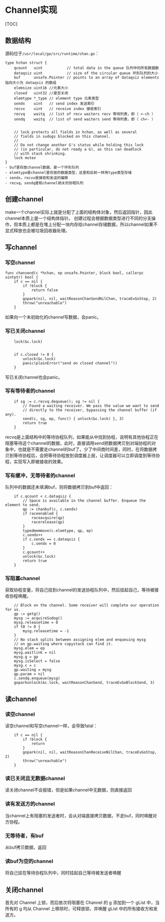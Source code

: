 # Channel实现

\[TOC\]

## 数据结构

源码位于`/usr/local/go/src/runtime/chan.go`：

```text
type hchan struct {
    qcount   uint           // total data in the queue 队列中的所有数据数
    dataqsiz uint           // size of the circular queue 环形队列的大小
    buf      unsafe.Pointer // points to an array of dataqsiz elements 指向大小为 dataqsiz 的数组
    elemsize uint16 //元素大小
    closed   uint32 //是否关闭
    elemtype *_type // element type 元素类型
    sendx    uint   // send index 发送索引
    recvx    uint   // receive index 接收索引
    recvq    waitq  // list of recv waiters recv 等待列表，即（ <-ch ）
    sendq    waitq  // list of send waiters send 等待列表，即（ ch<- ）


    // lock protects all fields in hchan, as well as several
    // fields in sudogs blocked on this channel.
    //
    // Do not change another G's status while holding this lock
    // (in particular, do not ready a G), as this can deadlock
    // with stack shrinking.
    lock mutex
}
- buf里存放channel数据，是一个环形队列
- elemtype是channel里存放的数据类型，这里和反射一样用type类型存储
- sendx，recvx是接收和发送的偏移
- recvq，sendq是和channel相关的协程队列
```

## 创建channel

make一个channel实际上就是分配了上面的结构体对象，然后返回指针，因此channel本质上是一个结构体指针。 创建过程会根据数据类型进行不同的分支操作，但本质上都是在堆上分配一块内存给channel存储数据，所以channel如果不显式释放也会被垃圾回收器处理。

## 写channel

### 写空channel

```text
func chansend(c *hchan, ep unsafe.Pointer, block bool, callerpc uintptr) bool {
    if c == nil {
        if !block {
            return false
        }
        gopark(nil, nil, waitReasonChanSendNilChan, traceEvGoStop, 2)
        throw("unreachable")
    }
```

如果向一个未初始化的channel写数据，会panic。

### 写已关闭channel

```text
    lock(&c.lock)


    if c.closed != 0 {
        unlock(&c.lock)
        panic(plainError("send on closed channel"))
    }
```

写已关闭channel也会panic。

### 写有等待者的channel

```text
    if sg := c.recvq.dequeue(); sg != nil {
        // Found a waiting receiver. We pass the value we want to send
        // directly to the receiver, bypassing the channel buffer (if any).
        send(c, sg, ep, func() { unlock(&c.lock) }, 3)
        return true
    }
```

recvq是上面结构中的等待协程队列，如果能从中找到协程，说明有其他协程正在阻塞等待这个channel的数据，此时，直接调用send把数据拷贝到对端协程的对象中，也就是不需要走channel的buf了。少了中间商时间差，同时，在将数据拷贝到等待协程后，会把等待协程放到调度器上层，让调度器可以立即调度到等待协程，实现写入即被接收的效果。

### 写有缓冲，无等待者的channel

队列中的数据还未填满buf，则将数据拷贝到buf中返回：

```text
    if c.qcount < c.dataqsiz {
        // Space is available in the channel buffer. Enqueue the element to send.
        qp := chanbuf(c, c.sendx)
        if raceenabled {
            raceacquire(qp)
            racerelease(qp)
        }
        typedmemmove(c.elemtype, qp, ep)
        c.sendx++
        if c.sendx == c.dataqsiz {
            c.sendx = 0
        }
        c.qcount++
        unlock(&c.lock)
        return true
    }
```

### 写阻塞channel

获取协程变量，将自己挂到channel的发送协程队列中，然后挂起自己，等待被接收协程唤醒。

```text
    // Block on the channel. Some receiver will complete our operation for us.
    gp := getg()
    mysg := acquireSudog()
    mysg.releasetime = 0
    if t0 != 0 {
        mysg.releasetime = -1
    }
    // No stack splits between assigning elem and enqueuing mysg
    // on gp.waiting where copystack can find it.
    mysg.elem = ep
    mysg.waitlink = nil
    mysg.g = gp
    mysg.isSelect = false
    mysg.c = c
    gp.waiting = mysg
    gp.param = nil
    c.sendq.enqueue(mysg)
    goparkunlock(&c.lock, waitReasonChanSend, traceEvGoBlockSend, 3)
```

## 读channel

### 读空channel

读空channel和写空channel一样，会导致fatal：

```text
    if c == nil {
        if !block {
            return
        }
        gopark(nil, nil, waitReasonChanReceiveNilChan, traceEvGoStop, 2)
        throw("unreachable")
    }
```

### 读已关闭且无数据channel

读关闭channel不会报错，但是如果channel中无数据，则直接返回

### 读有发送方的channel

当channel上有阻塞的发送者时，会从对端直接拷贝数据，不走buf，同时唤醒对方协程。

### 无等待者，有buf

从buf拷贝数据，返回

### 读buf为空的channel

将自己挂在等待协程队列中，同时挂起自己等待被发送者唤醒

## 关闭channel

首先对 Channel 上锁，而后依次将阻塞在 Channel 的 g 添加到一个 gList 中，当所有的 g 均从 Channel 上移除时，可释放锁，并唤醒 gList 中的所有接收方和发送方。

